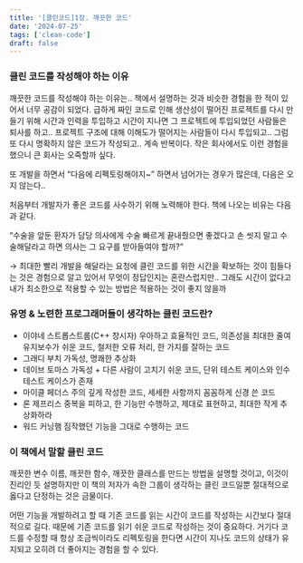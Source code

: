 ```yaml
---
title: '[클린코드]1장. 깨끗한 코드'
date: '2024-07-25'
tags: ['clean-code']
draft: false
---
```


### 클린 코드를 작성해야 하는 이유

깨끗한 코드를 작성해야 하는 이유는.. 책에서 설명하는 것과 비슷한 경험을 한 적이 있어서 너무 공감이 되었다. 급하게 짜인 코드로 인해 생산성이 떨어진 프로젝트를 다시 만들기 위해 시간과 인력을 투입하고 시간이 지나면 그 프로젝트에 투입되었던 사람들은 퇴사를 하고.. 프로젝트 구조에 대해 이해도가 떨어지는 사람들이 다시 투입되고.. 그럼 또 다시 명확하지 않은 코드가 작성되고.. 계속 반복이다. 작은 회사에서도 이런 경험을 했으니 큰 회사는 오죽할까 싶다.

또 개발을 하면서 “다음에 리펙토링해야지~” 하면서 넘어가는 경우가 많은데, 다음은 오지 않는다..

처음부터 개발자가 좋은 코드를 사수하기 위해 노력해야 한다. 책에 나오는 비유는 다음과 같다.

“수술을 앞둔 환자가 담당 의사에게 수술 빠르게 끝내줬으면 좋겠다고 손 씻지 말고 수술해달라고 하면 의사는 그 요구를 받아들여야 할까?”

→ 최대한 빨리 개발을 해달라는 요청에 클린 코드를 위한 시간을 확보하는 것이 힘들다는 것은 경험으로 알고 있어서 무엇이 정답인지는 혼란스럽지만.. 그래도 시간이 없다고 내가 최소한으로 적용할 수 있는 방법은 적용하는 것이 좋지 않을까

### 유명 & 노련한 프로그래머들이 생각하는 클린 코드란?

- 이야네 스트롭스트룹(C++ 창시자)
  우아하고 효율적인 코드, 의존성을 최대한 줄여 유지보수가 쉬운 코드, 철저한 오류 처리, 한 가지를 잘하는 코드
- 그래디 부치
  가독성, 명쾌한 추상화
- 데이브 토마스
  가독성 + 다른 사람이 고치기 쉬운 코드, 단위 테스트 케이스와 인수 테스트 케이스가 존재
- 마이클 페더스
  주의 깊게 작성한 코드, 세세한 사항까지 꼼꼼하게 신경 쓴 코드
- 론 제프리스
  중복을 피하고, 한 기능만 수행하고, 제대로 표현하고, 최대한 작게 추상화하라
- 워드 커닝햄
  짐작했던 기능을 그대로 수행하는 코드

### 이 책에서 말할 클린 코드

깨끗한 변수 이름, 깨끗한 함수, 깨끗한 클래스를 만드는 방법을 설명할 것이고, 이것이 진리인 듯 설명하지만 이 책의 저자가 속한 그룹이 생각하는 클린 코드일뿐 절대적으로 옳다고 단정하는 것은 금물이다.

어떤 기능을 개발하려고 할 때 기존 코드를 읽는 시간이 코드를 작성하는 시간보다 절대적으로 길다. 때문에 기존 코드를 읽기 쉬운 코드로 작성하는 것이 중요하다. 거기다 코드를 수정할 때 항상 조금씩이라도 리펙토링을 한다면 시간이 지나도 코드의 상태가 유지되고 오히려 더 좋아지는 경험을 할 수 있다.
